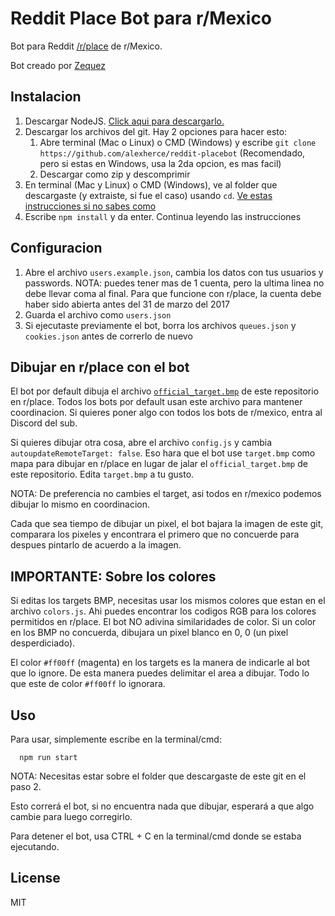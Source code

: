 # Reddit Place Bot para r/Mexico

Bot para Reddit [/r/place](https://www.reddit.com/r/place/) de r/Mexico.

Bot creado por [Zequez](https://github.com/Zequez/reddit-placebot)

## Instalacion

1. Descargar NodeJS. [Click aqui para descargarlo.](https://nodejs.org/es/download/)
2. Descargar los archivos del git. Hay 2 opciones para hacer esto:
    1. Abre terminal (Mac o Linux) o CMD (Windows) y escribe ```git clone https://github.com/alexherce/reddit-placebot``` (Recomendado, pero si estas en Windows, usa la 2da opcion, es mas facil)
    2. Descargar como zip y descomprimir
3. En terminal (Mac y Linux) o CMD (Windows), ve al folder que descargaste (y extraiste, si fue el caso) usando ```cd```. [Ve estas instrucciones si no sabes como](http://es.wikihow.com/cambiar-directorios-en-el-Command-Prompt)
4. Escribe ```npm install``` y da enter. Continua leyendo las instrucciones

## Configuracion

1. Abre el archivo `users.example.json`, cambia los datos con tus usuarios y passwords. NOTA: puedes tener mas de 1 cuenta, pero la ultima linea no debe llevar coma al final. Para que funcione con r/place, la cuenta debe haber sido abierta antes del 31 de marzo del 2017
2. Guarda el archivo como `users.json`
3. Si ejecutaste previamente el bot, borra los archivos `queues.json` y `cookies.json` antes de correrlo de nuevo

## Dibujar en r/place con el bot

El bot por default dibuja el archivo [`official_target.bmp`](https://raw.githubusercontent.com/alexherce/reddit-placebot/master/official_target.bmp) de este repositorio en r/place. Todos los bots por default usan este archivo para mantener coordinacion. Si quieres poner algo con todos los bots de r/mexico, entra al Discord del sub.

Si quieres dibujar otra cosa, abre el archivo `config.js` y cambia `autoupdateRemoteTarget: false`. Eso hara que el bot use `target.bmp` como mapa para dibujar en r/place en lugar de jalar el `official_target.bmp` de este repositorio. Edita `target.bmp` a tu gusto.

NOTA: De preferencia no cambies el target, asi todos en r/mexico podemos dibujar lo mismo en coordinacion.

Cada que sea tiempo de dibujar un pixel, el bot bajara la imagen de este git, comparara los pixeles y encontrara el primero que no concuerde para despues pintarlo de acuerdo a la imagen.

## IMPORTANTE: Sobre los colores

Si editas los targets BMP, necesitas usar los mismos colores que estan en el archivo `colors.js`. Ahi puedes encontrar los codigos RGB para los colores permitidos en r/place. El bot NO adivina similaridades de color. Si un color en los BMP no concuerda, dibujara un pixel blanco en 0, 0 (un pixel desperdiciado).

El color `#ff00ff` (magenta) en los targets es la manera de indicarle al bot que lo ignore. De esta manera puedes delimitar el area a dibujar. Todo lo que este de color `#ff00ff` lo ignorara.

## Uso

Para usar, simplemente escribe en la terminal/cmd:
```
  npm run start
```
NOTA: Necesitas estar sobre el folder que descargaste de este git en el paso 2.

Esto correrá el bot, si no encuentra nada que dibujar, esperará a que algo cambie para luego corregirlo.

Para detener el bot, usa CTRL + C en la terminal/cmd donde se estaba ejecutando.

## License

MIT
